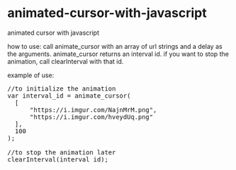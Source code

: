 # animated-cursor-with-javascript
animated cursor with javascript

how to use:
call animate_cursor with an array of url strings and a delay as the arguments. animate_cursor returns an interval id. if you want to stop the animation, call clearInterval with that id.

example of use:
<pre>//to initialize the animation
var interval_id = animate_cursor(
  [
 	  "https://i.imgur.com/NajnMrM.png",
	  "https://i.imgur.com/hveydUq.png"
  ],
  100
);

//to stop the animation later
clearInterval(interval_id);</pre>
